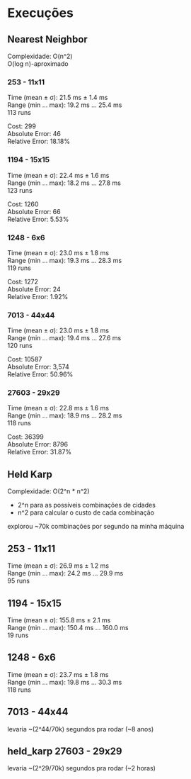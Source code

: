 # Execuções

## Nearest Neighbor

Complexidade: O(n^2) \
O(log n)-aproximado

### 253 - 11x11

Time (mean ± σ): 21.5 ms ± 1.4 ms \
Range (min … max): 19.2 ms … 25.4 ms \
113 runs

Cost: 299 \
Absolute Error: 46 \
Relative Error: 18.18%

### 1194 - 15x15

Time (mean ± σ): 22.4 ms ± 1.6 ms \
Range (min … max): 18.2 ms … 27.8 ms \
123 runs

Cost: 1260 \
Absolute Error: 66 \
Relative Error: 5.53%

### 1248 - 6x6

Time (mean ± σ): 23.0 ms ± 1.8 ms \
Range (min … max): 19.3 ms … 28.3 ms \
119 runs

Cost: 1272 \
Absolute Error: 24 \
Relative Error: 1.92%

### 7013 - 44x44

Time (mean ± σ): 23.0 ms ± 1.8 ms \
Range (min … max): 19.4 ms … 27.6 ms \
120 runs

Cost: 10587 \
Absolute Error: 3,574 \
Relative Error: 50.96%

### 27603 - 29x29

Time (mean ± σ): 22.8 ms ± 1.6 ms \
Range (min … max): 18.9 ms … 28.2 ms \
118 runs

Cost: 36399 \
Absolute Error: 8796 \
Relative Error: 31.87%

## Held Karp

Complexidade: O(2^n \* n^2)

- 2^n para as possíveis combinações de cidades
- n^2 para calcular o custo de cada combinação

explorou ~70k combinações por segundo na minha máquina

## 253 - 11x11

Time (mean ± σ): 26.9 ms ± 1.2 ms \
Range (min … max): 24.2 ms … 29.9 ms \
95 runs

## 1194 - 15x15

Time (mean ± σ): 155.8 ms ± 2.1 ms \
Range (min … max): 150.4 ms … 160.0 ms \
19 runs

## 1248 - 6x6

Time (mean ± σ): 23.7 ms ± 1.8 ms \
Range (min … max): 19.8 ms … 30.3 ms \
118 runs

## 7013 - 44x44

levaria ~(2^44/70k) segundos pra rodar (~8 anos)

## held_karp 27603 - 29x29

levaria ~(2^29/70k) segundos pra rodar (~2 horas)
